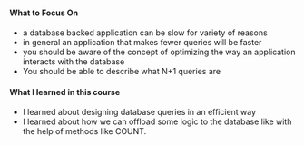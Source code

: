 #### What to Focus On

- a database backed application can be slow for variety of reasons
- in general an application that makes fewer queries will be faster
- you should be aware of the concept of optimizing the way an application interacts with the database
- You should be able to describe what N+1 queries are

#### What I learned in this course
- I learned about designing database queries in an efficient way
- I learned about how we can offload some logic to the database like with the help of methods like COUNT.
